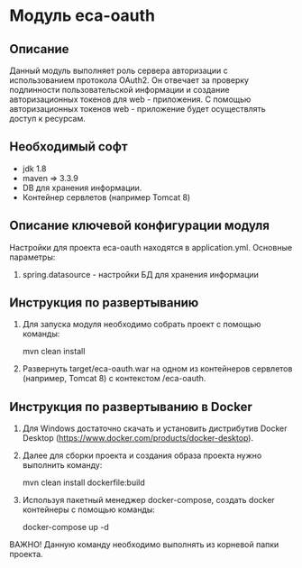 Модуль eca-oauth
========================================

Описание
----------------------------------------
Данный модуль выполняет роль сервера авторизации c использованием протокола OAuth2.
Он отвечает за проверку подлинности пользовательской информации и создание авторизационных токенов
для web - приложения. С помощью авторизационных токенов web - приложение будет осуществлять доступ к ресурсам.

Необходимый софт
----------------------------------------
* jdk 1.8
* maven => 3.3.9
* DB для хранения информации.
* Контейнер сервлетов (например Tomcat 8)

Описание ключевой конфигурации модуля
----------------------------------------
Настройки для проекта eca-oauth находятся в application.yml. Основные параметры:
1) spring.datasource - настройки БД для хранения информации

Инструкция по развертыванию
----------------------------------------

1. Для запуска модуля необходимо собрать проект с помощью команды:
    
   mvn clean install
    
2. Развернуть target/eca-oauth.war на одном из контейнеров сервлетов (например, Tomcat 8) с контекстом /eca-oauth.

Инструкция по развертыванию в Docker
-------------------------------------------------------

1. Для Windows достаточно скачать и установить дистрибутив Docker Desktop (https://www.docker.com/products/docker-desktop).

2. Далее для сборки проекта и создания образа проекта нужно выполнить команду:

    mvn clean install dockerfile:build

3. Используя пакетный менеджер docker-compose, создать docker контейнеры с помощью команды:

    docker-compose up -d

ВАЖНО! Данную команду необходимо выполнять из корневой папки проекта.